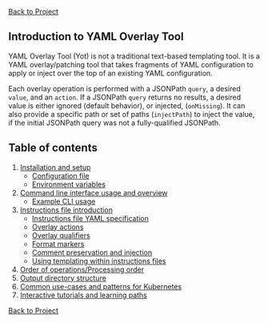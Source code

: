 [Back to Project](https://github.com/vmware-tanzu-labs/yaml-overlay-tool)


## Introduction to YAML Overlay Tool

YAML Overlay Tool (Yot) is not a traditional text-based templating tool. It is a YAML overlay/patching tool that takes fragments of YAML configuration to apply or inject over the top of an existing YAML configuration.  

Each overlay operation is performed with a JSONPath `query`, a desired `value`, and an `action`.  If a JSONPath `query` returns no results, a desired value is either ignored (default behavior), or injected, (`onMissing`). It can also provide a specific path or set of paths (`injectPath`) to inject the value, if the initial JSONPath query was not a fully-qualified JSONPath.  

## Table of contents
1. [Installation and setup](sections/setup.md)
    - [Configuration file](sections/configFile.md)
    - [Environment variables](sections/envVars.md)
1. [Command line interface usage and overview](sections/commandUsage.md)
    - [Example CLI usage](sections/exampleUsage.md)
1. [Instructions file introduction](sections/instructionsFileIntro.md)
    - [Instructions file YAML specification](sections/instructionsFileSpec.md)
    - [Overlay actions](sections/overlayActions.md)
    - [Overlay qualifiers](sections/overlayQualifiers.md)
    - [Format markers](sections/formatMarkers.md)
    - [Comment preservation and injection](sections/comments.md)
    - [Using templating within instructions files](sections/instructionsFileTemplating.md)
1. [Order of operations/Processing order](sections/orderOfOperations.md)
1. [Output directory structure](sections/outputDirStructure.md)
1. [Common use-cases and patterns for Kubernetes](sections/useCasesForKubernetes.md)
1. [Interactive tutorials and learning paths](sections/tutorials.md)


[Back to Project](https://github.com/vmware-tanzu-labs/yaml-overlay-tool)
